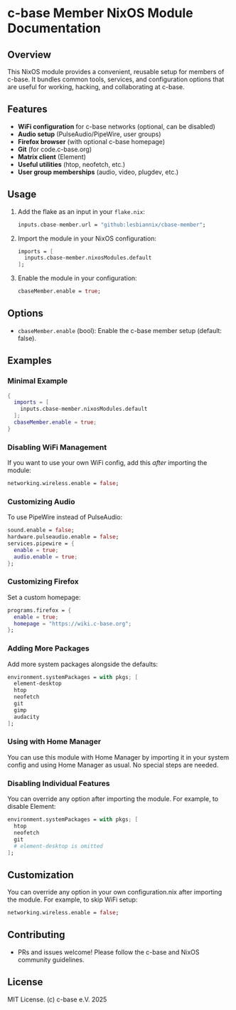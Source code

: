 # c-base Member NixOS Module Documentation

## Overview
This NixOS module provides a convenient, reusable setup for members of c-base. It bundles common tools, services, and configuration options that are useful for working, hacking, and collaborating at c-base.

## Features
- **WiFi configuration** for c-base networks (optional, can be disabled)
- **Audio setup** (PulseAudio/PipeWire, user groups)
- **Firefox browser** (with optional c-base homepage)
- **Git** (for code.c-base.org)
- **Matrix client** (Element)
- **Useful utilities** (htop, neofetch, etc.)
- **User group memberships** (audio, video, plugdev, etc.)

## Usage

1. Add the flake as an input in your `flake.nix`:
   ```nix
   inputs.cbase-member.url = "github:lesbiannix/cbase-member";
   ```
2. Import the module in your NixOS configuration:
   ```nix
   imports = [
     inputs.cbase-member.nixosModules.default
   ];
   ```
3. Enable the module in your configuration:
   ```nix
   cbaseMember.enable = true;
   ```

## Options
- `cbaseMember.enable` (bool): Enable the c-base member setup (default: false).

## Examples

### Minimal Example
```nix
{
  imports = [
    inputs.cbase-member.nixosModules.default
  ];
  cbaseMember.enable = true;
}
```

### Disabling WiFi Management
If you want to use your own WiFi config, add this _after_ importing the module:
```nix
networking.wireless.enable = false;
```

### Customizing Audio
To use PipeWire instead of PulseAudio:
```nix
sound.enable = false;
hardware.pulseaudio.enable = false;
services.pipewire = {
  enable = true;
  audio.enable = true;
};
```

### Customizing Firefox
Set a custom homepage:
```nix
programs.firefox = {
  enable = true;
  homepage = "https://wiki.c-base.org";
};
```

### Adding More Packages
Add more system packages alongside the defaults:
```nix
environment.systemPackages = with pkgs; [
  element-desktop
  htop
  neofetch
  git
  gimp
  audacity
];
```

### Using with Home Manager
You can use this module with Home Manager by importing it in your system config and using Home Manager as usual. No special steps are needed.

### Disabling Individual Features
You can override any option after importing the module. For example, to disable Element:
```nix
environment.systemPackages = with pkgs; [
  htop
  neofetch
  git
  # element-desktop is omitted
];
```

## Customization
You can override any option in your own configuration.nix after importing the module. For example, to skip WiFi setup:
```nix
networking.wireless.enable = false;
```

## Contributing
- PRs and issues welcome! Please follow the c-base and NixOS community guidelines.

## License
MIT License. (c) c-base e.V. 2025
